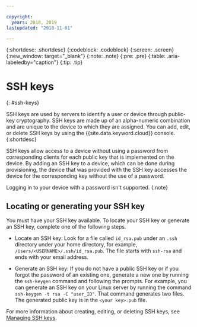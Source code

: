 ```yaml
---

copyright:
  years: 2018, 2019
lastupdated: "2018-11-01"

---
```


{:shortdesc: .shortdesc}
{:codeblock: .codeblock}
{:screen: .screen}
{:new_window: target="_blank"}
{:note: .note}
{:pre: .pre}
{:table: .aria-labeledby="caption"}
{:tip: .tip}

# SSH keys
{: #ssh-keys}

SSH keys are used by servers to identify a user or device through public-key cryptography. SSH keys are made up of an alpha-numeric combination and are unique to the device to which they are assigned. You can add, edit, or delete SSH keys by using the {{site.data.keyword.cloud}} console.
{:shortdesc}

SSH keys allow access to a device without using a password from corresponding clients for each public key that is implemented on the device. By adding an SSH key to a device, which can be done during provisioning, the device that was provided with the SSH key accesses the device for the corresponding key without the use of a password.

Logging in to your device with a password isn't supported.
{:note}

## Locating or generating your SSH key
You must have your SSH key available. To locate your SSH key or generate an SSH key, complete one of the following steps.

 * Locate an SSH key: Look for a file called `id_rsa.pub` under an `.ssh` directory under your home directory, for example, `/Users/<USERNAME>/.ssh/id_rsa.pub`. The file starts with `ssh-rsa` and ends with your email address.

* Generate an SSH key: If you do not have a public SSH key or if you forgot the password of an existing one, generate a new one by running the `ssh-keygen` command and following the prompts. For example, you can generate an SSH key on your Linux server by running the command `ssh-keygen -t rsa -C "user_ID"`. That command generates two files. The generated public key is in the `<your key>.pub` file.

For more information about creating, editing, or deleting SSH keys, see [Managing SSH keys](/docs/vsi-is/vsi_is_ssh_keys.html).
